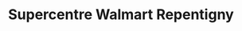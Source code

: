 ---
title: "Supercentre Walmart Repentigny"
url: /repentigny/supercentre-walmart-repentigny/
shop: department store
---